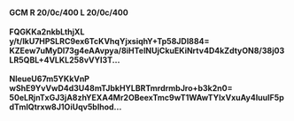 #### GCM R 20/0c/400 L 20/0c/400
**FQGKKa2nkbLthjXL**<br/>**y/t/IkU7HPSLRC9ex6TcKVhqYjxsiqhY+Tp58JDI884=**<br/>**KZEew7uMyDl73g4eAAvpya/8iHTeINUjCkuEKiNrtv4D4kZdtyON8/38j03LR5QBL+4VLKL258vVYI3T...**<br/><br/>
**NleueU67m5YKkVnP**<br/>**wShE9YvVwD4d3U48mTJbkHYLBRTmrdrmbJro+b3k2n0=**<br/>**50eLRjnTxGJ3jA8zhYEXA4Mr2OBeexTmc9wT1WAwTYIxVxuAy4IuuIF5pdTmIQtrxw8J1OiUqv5blhod...**